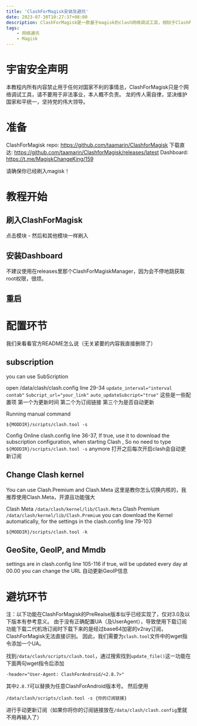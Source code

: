 ```yaml
---
title: 'ClashForMagisk安装及避坑'
date: 2023-07-30T10:27:37+08:00
description: ClashForMagisk是一款基于magisk的clash网络调试工具，相较于ClashForAndroid占用及功耗更低。如果你连magisk和root都没有听说过的话，我还是建议您使用ClashForAndroid。
tags:
    - 网络通讯
    - Magisk
---
```

# 宇宙安全声明
本教程内所有内容禁止用于任何对国家不利的事情总，ClashForMagisk只是个网络调试工具，请不要用于非法事业，本人概不负责。
龙的传人需自律，坚决维护国家和平统一，坚持党的伟大领导。


# 准备
ClashForMagisk repo: https://github.com/taamarin/ClashforMagisk
下载直达: https://github.com/taamarin/ClashforMagisk/releases/latest
Dashboard: https://t.me/MagiskChangeKing/159

请确保你已经刷入magisk！


# 教程开始
## 刷入ClashForMagisk
点击模块 - 然后和其他模块一样刷入

## 安装Dashboard
不建议使用在releases里那个ClashForMagiskManager，因为会不停地跳获取root权限，很烦。

## 重启


# 配置环节
我们来看看官方README怎么说（无关紧要的内容我直接删除了）


## subscription
you can use SubScription

open /data/clash/clash.config line 29-34
`update_interval="interval contab"`
`Subcript_url="your_link"`
`auto_updateSubcript="true"`
这些是一些配置项 第一个为更新时间 第二个为订阅链接 第三个为是否自动更新

Running manual command
```
${MODDIR}/scripts/clash.tool -s
```

Config Online
clash.config line 36-37, If true,
use it to download the subscription configuration, when starting Clash , So no need to type `${MODDIR}/scripts/clash.tool -s` anymore
打开之后每次开启clash会自动更新订阅

## Change Clash kernel
You can use Clash.Premium and Clash.Meta
这里是教你怎么切换内核的，我推荐使用Clash.Meta，开源且功能强大

Clash Meta
`/data/clash/kernel/lib/Clash.Meta`
Clash Premium
`/data/clash/kernel/lib/Clash.Premium`
you can download the Kernel automatically, for the settings in the clash.config line 79-103

```${MODDIR}/scripts/clash.tool -k```

## GeoSite, GeoIP, and Mmdb
settings are in clash.config line 105-116
if true, will be updated every day at 00.00
you can change the URL
自动更新GeoIP信息


# 避坑环节
注：以下功能在ClashForMagisk的PreRealse版本似乎已经实现了，仅对3.0及以下版本有参考意义。
由于没有正确配置UA（及UserAgent），导致使用下载订阅功能下载二代机场订阅时下载下来的是经过base64加密的v2ray订阅，ClashForMagisk无法直接识别。
因此，我们需要为`clash.tool`文件中的wget指令添加一个UA。

找到`/data/clash/scripts/clash.tool`，通过搜索找到`update_file()`这一功能在下面两句wget指令后添加
```
-header="User-Agent: ClashForAndroid/<2.8.7>"
```
其中`2.8.7`可以替换为任意ClashForAndroid版本号。
然后使用
```
/data/clash/scripts/clash.tool -s {你的订阅链接}
```
进行手动更新订阅（如果你将你的订阅链接放在`/data/clash/clash.config`里就不用再输入了）
